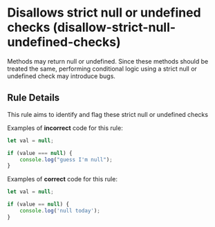 # Disallows strict null or undefined checks (disallow-strict-null-undefined-checks)

Methods may return null or undefined. Since these methods should be treated the same, performing conditional logic using a strict null or undefined check may introduce bugs.

## Rule Details

This rule aims to identify and flag these strict null or undefined checks

Examples of **incorrect** code for this rule:

```js
let val = null;

if (value === null) {
    console.log("guess I'm null");
}
```

Examples of **correct** code for this rule:

```js
let val = null;

if (value == null) {
    console.log('null today');
}
```
